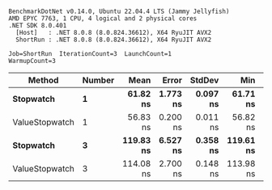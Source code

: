 ```

BenchmarkDotNet v0.14.0, Ubuntu 22.04.4 LTS (Jammy Jellyfish)
AMD EPYC 7763, 1 CPU, 4 logical and 2 physical cores
.NET SDK 8.0.401
  [Host]   : .NET 8.0.8 (8.0.824.36612), X64 RyuJIT AVX2
  ShortRun : .NET 8.0.8 (8.0.824.36612), X64 RyuJIT AVX2

Job=ShortRun  IterationCount=3  LaunchCount=1  
WarmupCount=3  

```
| Method         | Number | Mean      | Error    | StdDev   | Min       | Max       | Gen0   | Allocated |
|--------------- |------- |----------:|---------:|---------:|----------:|----------:|-------:|----------:|
| **Stopwatch**      | **1**      |  **61.82 ns** | **1.773 ns** | **0.097 ns** |  **61.71 ns** |  **61.88 ns** | **0.0005** |      **40 B** |
| ValueStopwatch | 1      |  56.83 ns | 0.200 ns | 0.011 ns |  56.82 ns |  56.84 ns |      - |         - |
| **Stopwatch**      | **3**      | **119.83 ns** | **6.527 ns** | **0.358 ns** | **119.61 ns** | **120.24 ns** | **0.0005** |      **40 B** |
| ValueStopwatch | 3      | 114.08 ns | 2.700 ns | 0.148 ns | 113.98 ns | 114.25 ns |      - |         - |
